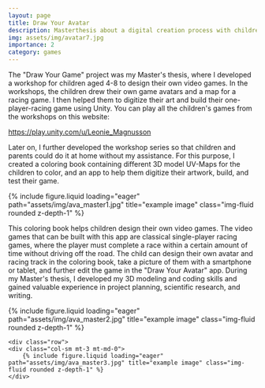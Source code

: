 ```yaml
---
layout: page
title: Draw Your Avatar
description: Masterthesis about a digital creation process with children
img: assets/img/avatar7.jpg
importance: 2
category: games
---
```



The "Draw Your Game" project was my Master's thesis,
where I developed a workshop for children aged 4-8 to
design their own video games. In the workshops, the children
drew their own game avatars and a map for a racing
game. I then helped them to digitize their art and build their
one-player-racing game using Unity. You can play all the
children's games from the workshops on this website:

https://play.unity.com/u/Leonie_Magnusson

Later on, I further developed the workshop series so that
children and parents could do it at home without my
assistance. For this purpose, I created a coloring book
containing different 3D model UV-Maps for the children to
color, and an app to help them digitize their artwork, build,
and test their game.

<div class="row">
    <div class="col-sm mt-3 mt-md-0">
        {% include figure.liquid loading="eager" path="assets/img/ava_master1.jpg" title="example image" class="img-fluid rounded z-depth-1" %}
    </div>

This coloring book helps children design their own video
games. The video games that can be built with this app are
classical single-player racing games, where the player
must complete a race within a certain amount of time
without driving off the road. The child can design their own
avatar and racing track in the coloring book, take a picture
of them with a smartphone or tablet, and further edit the
game in the "Draw Your Avatar" app.
During my Master's thesis, I developed my 3D modeling
and coding skills and gained valuable experience in
project planning, scientific research, and writing.

<div class="row">
    <div class="col-sm mt-3 mt-md-0">
        {% include figure.liquid loading="eager" path="assets/img/ava_master2.jpg" title="example image" class="img-fluid rounded z-depth-1" %}
    </div>

    <div class="row">
    <div class="col-sm mt-3 mt-md-0">
        {% include figure.liquid loading="eager" path="assets/img/ava_master3.jpg" title="example image" class="img-fluid rounded z-depth-1" %}
    </div>